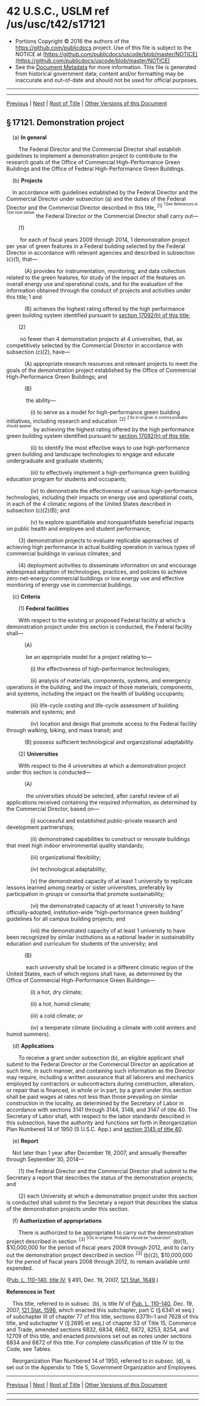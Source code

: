 ---
---

# 42 U.S.C., USLM ref /us/usc/t42/s17121

* Portions Copyright © 2016 the authors of the https://github.com/publicdocs project.
  Use of this file is subject to the NOTICE at [https://github.com/publicdocs/uscode/blob/master/NOTICE](https://github.com/publicdocs/uscode/blob/master/NOTICE)
* See the [Document Metadata](././../../../../../..//README.md) for more information.
  This file is generated from historical government data; content and/or formatting may be inaccurate and out-of-date and should not be used for official purposes.

----------
----------

[Previous](./../../../../../..//us/usc/t42/ch152/schIII/ptE/m__us_usc_t42_ch152_schIII_ptE.md) | [Next](./../../../../../..//us/usc/t42/ch152/schIII/ptE/m__us_usc_t42_s17122.md) | [Root of Title](./../../../../../../) | [Other Versions of this Document](https://publicdocs.github.io/go/links?ns=uslm&ref=%2Fus%2Fusc%2Ft42%2Fs17121)

## § 17121. Demonstration project

    (a) __In general__ 

        The Federal Director and the Commercial Director shall establish guidelines to implement a demonstration project to contribute to the research goals of the Office of Commercial High-Performance Green Buildings and the Office of Federal High-Performance Green Buildings.

    (b) __Projects__ 

    In accordance with guidelines established by the Federal Director and the Commercial Director under subsection (a) and the duties of the Federal Director and the Commercial Director described in this title, <sup>\[1\]</sup>  <sup><sup> 1 See References in Text note below. </sup></sup>  the Federal Director or the Commercial Director shall carry out—

        (1)

         for each of fiscal years 2009 through 2014, 1 demonstration project per year of green features in a Federal building selected by the Federal Director in accordance with relevant agencies and described in subsection (c)(1), that—

            (A) provides for instrumentation, monitoring, and data collection related to the green features, for study of the impact of the features on overall energy use and operational costs, and for the evaluation of the information obtained through the conduct of projects and activities under this title; 1 and

            (B) achieves the highest rating offered by the high performance green building system identified pursuant to [section 17092(h) of this title][/us/usc/t42/s17092/h];

        (2)

         no fewer than 4 demonstration projects at 4 universities, that, as competitively selected by the Commercial Director in accordance with subsection (c)(2), have—

            (A) appropriate research resources and relevant projects to meet the goals of the demonstration project established by the Office of Commercial High-Performance Green Buildings; and

            (B)

             the ability—

                (i) to serve as a model for high-performance green building initiatives, including research and education  <sup>\[2\]</sup>  <sup><sup> 2 So in original. A comma probably should appear. </sup></sup>  by achieving the highest rating offered by the high performance green building system identified pursuant to [section 17092(h) of this title][/us/usc/t42/s17092/h];

                (ii) to identify the most effective ways to use high-performance green building and landscape technologies to engage and educate undergraduate and graduate students;

                (iii) to effectively implement a high-performance green building education program for students and occupants;

                (iv) to demonstrate the effectiveness of various high-performance technologies, including their impacts on energy use and operational costs, in each of the 4 climatic regions of the United States described in subsection (c)(2)(B); and

                (v) to explore quantifiable and nonquantifiable beneficial impacts on public health and employee and student performance;

        (3) demonstration projects to evaluate replicable approaches of achieving high performance in actual building operation in various types of commercial buildings in various climates; and

        (4) deployment activities to disseminate information on and encourage widespread adoption of technologies, practices, and policies to achieve zero-net-energy commercial buildings or low energy use and effective monitoring of energy use in commercial buildings.

    (c) __Criteria__ 

        (1) __Federal facilities__ 

        With respect to the existing or proposed Federal facility at which a demonstration project under this section is conducted, the Federal facility shall—

            (A)

             be an appropriate model for a project relating to—

                (i) the effectiveness of high-performance technologies;

                (ii) analysis of materials, components, systems, and emergency operations in the building, and the impact of those materials, components, and systems, including the impact on the health of building occupants;

                (iii) life-cycle costing and life-cycle assessment of building materials and systems; and

                (iv) location and design that promote access to the Federal facility through walking, biking, and mass transit; and

            (B) possess sufficient technological and organizational adaptability.

        (2) __Universities__ 

        With respect to the 4 universities at which a demonstration project under this section is conducted—

            (A)

             the universities should be selected, after careful review of all applications received containing the required information, as determined by the Commercial Director, based on—

                (i) successful and established public-private research and development partnerships;

                (ii) demonstrated capabilities to construct or renovate buildings that meet high indoor environmental quality standards;

                (iii) organizational flexibility;

                (iv) technological adaptability;

                (v) the demonstrated capacity of at least 1 university to replicate lessons learned among nearby or sister universities, preferably by participation in groups or consortia that promote sustainability;

                (vi) the demonstrated capacity of at least 1 university to have officially-adopted, institution-wide “high-performance green building” guidelines for all campus building projects; and

                (vii) the demonstrated capacity of at least 1 university to have been recognized by similar institutions as a national leader in sustainability education and curriculum for students of the university; and

            (B)

             each university shall be located in a different climatic region of the United States, each of which regions shall have, as determined by the Office of Commercial High-Performance Green Buildings—

                (i) a hot, dry climate;

                (ii) a hot, humid climate;

                (iii) a cold climate; or

                (iv) a temperate climate (including a climate with cold winters and humid summers).

    (d) __Applications__ 

        To receive a grant under subsection (b), an eligible applicant shall submit to the Federal Director or the Commercial Director an application at such time, in such manner, and containing such information as the Director may require, including a written assurance that all laborers and mechanics employed by contractors or subcontractors during construction, alteration, or repair that is financed, in whole or in part, by a grant under this section shall be paid wages at rates not less than those prevailing on similar construction in the locality, as determined by the Secretary of Labor in accordance with sections 3141 through 3144, 3146, and 3147 of title 40. The Secretary of Labor shall, with respect to the labor standards described in this subsection, have the authority and functions set forth in Reorganization Plan Numbered 14 of 1950 (5 U.S.C. App.) and [section 3145 of title 40][/us/usc/t40/s3145].

    (e) __Report__ 

    Not later than 1 year after December 19, 2007, and annually thereafter through September 30, 2014—

        (1) the Federal Director and the Commercial Director shall submit to the Secretary a report that describes the status of the demonstration projects; and

        (2) each University at which a demonstration project under this section is conducted shall submit to the Secretary a report that describes the status of the demonstration projects under this section.

    (f) __Authorization of appropriations__ 

        There is authorized to be appropriated to carry out the demonstration project described in section  <sup>\[3\]</sup>  <sup><sup> 3 So in original. Probably should be “subsection”. </sup></sup>  (b)(1), $10,000,000 for the period of fiscal years 2008 through 2012, and to carry out the demonstration project described in section  <sup>\[3\]</sup>  (b)(2), $10,000,000 for the period of fiscal years 2008 through 2012, to remain available until expended.

([Pub. L. 110–140, title IV][/us/pl/110/140/tIV], § 491, Dec. 19, 2007, [121 Stat. 1649][/us/stat/121/1649].)

 __References in Text__ 

    This title, referred to in subsec. (b), is title IV of [Pub. L. 110–140][/us/pl/110/140], Dec. 19, 2007, [121 Stat. 1596][/us/stat/121/1596], which enacted this subchapter, part C (§ 6341 et seq.) of subchapter III of chapter 77 of this title, sections 6371h–1 and 7628 of this title, and subchapter V (§ 2695 et seq.) of chapter 53 of Title 15, Commerce and Trade, amended sections 6832, 6834, 6862, 6872, 8253, 8254, and 12709 of this title, and enacted provisions set out as notes under sections 6834 and 6872 of this title. For complete classification of title IV to the Code, see Tables.

    Reorganization Plan Numbered 14 of 1950, referred to in subsec. (d), is set out in the Appendix to Title 5, Government Organization and Employees.

----------

[Previous](./../../../../../..//us/usc/t42/ch152/schIII/ptE/m__us_usc_t42_ch152_schIII_ptE.md) | [Next](./../../../../../..//us/usc/t42/ch152/schIII/ptE/m__us_usc_t42_s17122.md) | [Root of Title](./../../../../../../) | [Other Versions of this Document](https://publicdocs.github.io/go/links?ns=uslm&ref=%2Fus%2Fusc%2Ft42%2Fs17121)

----------
----------

[/us/usc/t42/s17092/h]: https://publicdocs.github.io/go/links?ns=uslm&ref=%2Fus%2Fusc%2Ft42%2Fs17092%2Fh
[/us/usc/t42/s17092/h]: https://publicdocs.github.io/go/links?ns=uslm&ref=%2Fus%2Fusc%2Ft42%2Fs17092%2Fh
[/us/usc/t40/s3145]: https://publicdocs.github.io/go/links?ns=uslm&ref=%2Fus%2Fusc%2Ft40%2Fs3145
[/us/pl/110/140/tIV]: https://publicdocs.github.io/go/links?ns=uslm&ref=%2Fus%2Fpl%2F110%2F140%2FtIV
[/us/stat/121/1649]: https://publicdocs.github.io/go/links?ns=uslm&ref=%2Fus%2Fstat%2F121%2F1649
[/us/pl/110/140]: https://publicdocs.github.io/go/links?ns=uslm&ref=%2Fus%2Fpl%2F110%2F140
[/us/stat/121/1596]: https://publicdocs.github.io/go/links?ns=uslm&ref=%2Fus%2Fstat%2F121%2F1596



